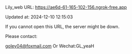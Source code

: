 Lily_web URL: https://ae6d-61-165-102-156.ngrok-free.app

Updated at: 2024-12-10 12:15:03

If you cannot open this URL, the server might be down.

Please contact: 

goley04@foxmail.com Or Wechat:GL_yeaH